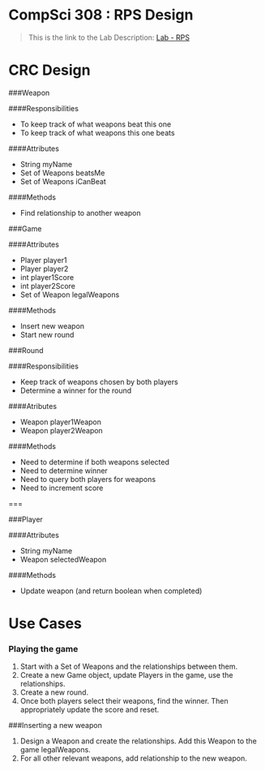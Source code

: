 CompSci 308 : RPS Design
===================

> This is the link to the Lab Description: 
[Lab - RPS](http://www.cs.duke.edu/courses/compsci308/spring16/classwork/02_design_rps/index.php)

CRC Design
=======

###Weapon

####Responsibilities

* To keep track of what weapons beat this one
* To keep track of what weapons this one beats

####Attributes

* String myName
* Set of Weapons beatsMe
* Set of Weapons iCanBeat

####Methods

* Find relationship to another weapon


###Game

####Attributes

* Player player1
* Player player2
* int player1Score
* int player2Score
* Set of Weapon legalWeapons

####Methods

* Insert new weapon
* Start new round


###Round

####Responsibilities

* Keep track of weapons chosen by both players
* Determine a winner for the round

####Atributes

* Weapon player1Weapon
* Weapon player2Weapon

####Methods

* Need to determine if both weapons selected
* Need to determine winner
* Need to query both players for weapons
* Need to increment score

===

###Player

####Attributes

* String myName
* Weapon selectedWeapon

####Methods

* Update weapon (and return boolean when completed)



Use Cases
===========

### Playing the game

1. Start with a Set of Weapons and the relationships between them.
2. Create a new Game object, update Players in the game, use the relationships.
3. Create a new round. 
4. Once both players select their weapons, find the winner. Then appropriately update the score and reset.

###Inserting a new weapon

1. Design a Weapon and create the relationships. Add this Weapon to the game legalWeapons.
2. For all other relevant weapons, add relationship to the new weapon.